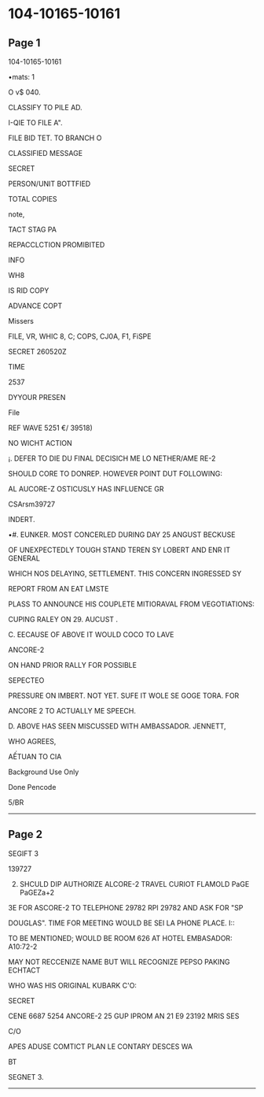# 104-10165-10161

## Page 1

104-10165-10161

•mats: 1

O v$ 040.

CLASSIFY TO PILE AD.

I-QIE TO FILE A".

FILE BID TET. TO BRANCH O

CLASSIFIED MESSAGE

SECRET

PERSON/UNIT BOTTFIED

TOTAL COPIES

note,

TACT STAG PA

REPACCLCTION PROMIBITED

INFO

WH8

IS RID COPY

ADVANCE COPT

Missers

FILE, VR, WHIC 8, C; COPS, CJ0A, F1, FiSPE

SECRET 260520Z

TIME

2537

DYYOUR PRESEN

File

REF WAVE 5251 €/ 39518)

NO WICHT ACTION

¡. DEFER TO DIE DU FINAL DECISICH ME LO NETHER/AME RE-2

SHOULD CORE TO DONREP. HOWEVER POINT DUT FOLLOWING:

AL AUCORE-Z OSTICUSLY HAS INFLUENCE GR

CSArsm39727

INDERT.

•#. EUNKER. MOST CONCERLED DURING DAY 25 ANGUST BECKUSE

OF UNEXPECTEDLY TOUGH STAND TEREN SY LOBERT AND ENR IT GENERAL

WHICH NOS DELAYING, SETTLEMENT. THIS CONCERN INGRESSED SY

REPORT FROM AN EAT LMSTE

PLASS TO ANNOUNCE HIS COUPLETE MITIORAVAL FROM VEGOTIATIONS:

CUPING RALEY ON 29. AUCUST .

C. EECAUSE OF ABOVE IT WOULD COCO TO LAVE

ANCORE-2

ON HAND PRIOR RALLY FOR POSSIBLE

SEPECTEO

PRESSURE ON IMBERT. NOT YET. SUFE IT WOLE SE GOGE TORA. FOR

ANCORE 2 TO ACTUALLY ME SPEECH.

D. ABOVE HAS SEEN MISCUSSED WITH AMBASSADOR. JENNETT,

WHO AGREES,

AẾTUAN TO CIA

Background Use Only

Done Pencode

5/BR

---

## Page 2

SEGIFT 3

139727

2. SHCULD DIP AUTHORIZE ALCORE-2 TRAVEL CURIOT FLAMOLD PaGE PaGEZa+2

3E FOR ASCORE-2 TO TELEPHONE 29782 RPI 29782 AND ASK FOR "SP

DOUGLAS". TIME FOR MEETING WOULD BE SEI LA PHONE PLACE. I::

TO BE MENTIONED; WOULD BE ROOM 626 AT HOTEL EMBASADOR: A10:72-2

MAY NOT RECCENIZE NAME BUT WILL RECOGNIZE PEPSO PAKING ECHTACT

WHO WAS HIS ORIGINAL KUBARK C'O:

SECRET

CENE 6687 5254 ANCORE-2 25 GUP IPROM AN 21 E9 23192 MRIS SES

C/O

APES ADUSE COMTICT PLAN LE CONTARY DESCES WA

BT

SEGNET 3.

---

